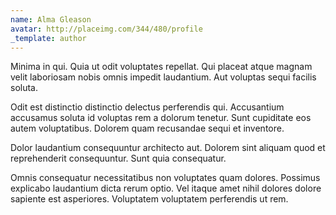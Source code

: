 ```yaml
---
name: Alma Gleason
avatar: http://placeimg.com/344/480/profile
_template: author
---
```

Minima in qui. Quia ut odit voluptates repellat. Qui placeat atque magnam velit laboriosam nobis omnis impedit laudantium. Aut voluptas sequi facilis soluta.
  
Odit est distinctio distinctio delectus perferendis qui. Accusantium accusamus soluta id voluptas rem a dolorum tenetur. Sunt cupiditate eos autem voluptatibus. Dolorem quam recusandae sequi et inventore.
  
Dolor laudantium consequuntur architecto aut. Dolorem sint aliquam quod et reprehenderit consequuntur. Sunt quia consequatur.
  
Omnis consequatur necessitatibus non voluptates quam dolores. Possimus explicabo laudantium dicta rerum optio. Vel itaque amet nihil dolores dolore sapiente est asperiores. Voluptatem voluptatem perferendis ut rem.
